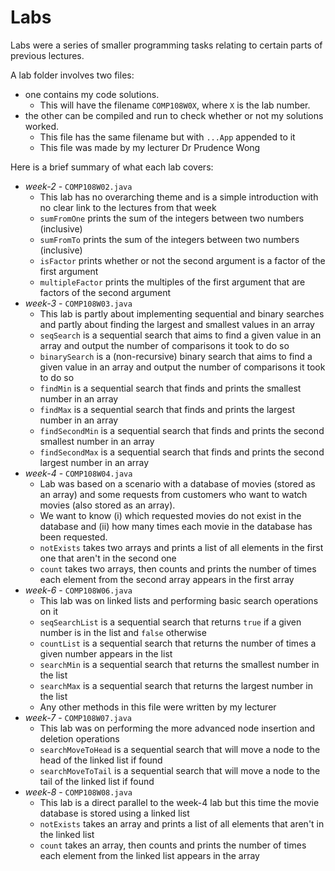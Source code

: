 # Labs
Labs were a series of smaller programming tasks relating to certain parts of previous lectures. 

A lab folder involves two files:
- one contains my code solutions.
  - This will have the filename `COMP108W0X`, where `X` is the lab number.
- the other can be compiled and run to check whether or not my solutions worked.
  - This file has the same filename but with `...App` appended to it
  - This file was made by my lecturer Dr Prudence Wong

Here is a brief summary of what each lab covers:
- *week-2* - `COMP108W02.java`
  - This lab has no overarching theme and is a simple introduction with no clear link to the lectures from that week
  - `sumFromOne` prints the sum of the integers between two numbers (inclusive)
  - `sumFromTo` prints the sum of the integers between two numbers (inclusive)
  - `isFactor` prints whether or not the second argument is a factor of the first argument
  - `multipleFactor` prints the multiples of the first argument that are factors of the second argument
- *week-3* - `COMP108W03.java`
  - This lab is partly about implementing sequential and binary searches and partly about finding the largest and smallest values in an array
  - `seqSearch` is a sequential search that aims to find a given value in an array and output the number of comparisons it took to do so
  - `binarySearch` is a (non-recursive) binary search that aims to find a given value in an array and output the number of comparisons it took to do so
  - `findMin` is a sequential search that finds and prints the smallest number in an array
  - `findMax` is a sequential search that finds and prints the largest number in an array
  - `findSecondMin` is a sequential search that finds and prints the second smallest number in an array
  - `findSecondMax` is a sequential search that finds and prints the second largest number in an array
- *week-4* - `COMP108W04.java`
  -  Lab was based on a scenario with a database of movies (stored as an array) and some requests from customers who want to watch movies (also stored as an array).
  -  We want to know (i) which requested movies do not exist in the database and (ii) how many times each movie in the database has been requested.
  - `notExists` takes two arrays and prints a list of all elements in the first one that aren't in the second one
  - `count` takes two arrays, then counts and prints the number of times each element from the second array appears in the first array 
- *week-6* - `COMP108W06.java`
  - This lab was on linked lists and performing basic search operations on it
  - `seqSearchList` is a sequential search that returns `true` if a given number is in the list and `false` otherwise
  - `countList` is a sequential search that returns the number of times a given number appears in the list
  - `searchMin` is a sequential search that returns the smallest number in the list
  - `searchMax` is a sequential search that returns the largest number in the list
  - Any other methods in this file were written by my lecturer
- *week-7* - `COMP108W07.java`
  - This lab was on performing the more advanced node insertion and deletion operations
  - `searchMoveToHead` is a sequential search that will move a node to the head of the linked list if found
  - `searchMoveToTail` is a sequential search that will move a node to the tail of the linked list if found
- *week-8* - `COMP108W08.java`
  - This lab is a direct parallel to the week-4 lab but this time the movie database is stored using a linked list
  - `notExists` takes an array and prints a list of all elements that aren't in the linked list
  - `count` takes an array, then counts and prints the number of times each element from the linked list appears in the array
